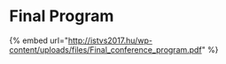 # Final Program

{% embed url="http://istvs2017.hu/wp-content/uploads/files/Final_conference_program.pdf" %}
